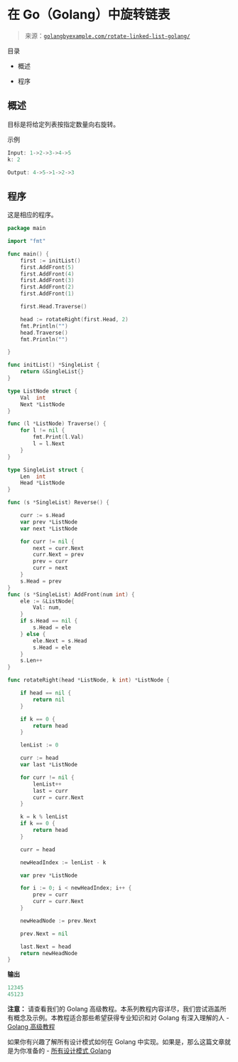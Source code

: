 <!--yml

类别：未分类

日期：2024-10-13 06:46:39

-->

# 在 Go（Golang）中旋转链表

> 来源：[`golangbyexample.com/rotate-linked-list-golang/`](https://golangbyexample.com/rotate-linked-list-golang/)

目录

+   概述

+   程序

## **概述**

目标是将给定列表按指定数量向右旋转。

示例

```go
Input: 1->2->3->4->5
k: 2

Output: 4->5->1->2->3
```

## **程序**

这是相应的程序。

```go
package main

import "fmt"

func main() {
	first := initList()
	first.AddFront(5)
	first.AddFront(4)
	first.AddFront(3)
	first.AddFront(2)
	first.AddFront(1)

	first.Head.Traverse()

	head := rotateRight(first.Head, 2)
	fmt.Println("")
	head.Traverse()
	fmt.Println("")

}

func initList() *SingleList {
	return &SingleList{}
}

type ListNode struct {
	Val  int
	Next *ListNode
}

func (l *ListNode) Traverse() {
	for l != nil {
		fmt.Print(l.Val)
		l = l.Next
	}
}

type SingleList struct {
	Len  int
	Head *ListNode
}

func (s *SingleList) Reverse() {

	curr := s.Head
	var prev *ListNode
	var next *ListNode

	for curr != nil {
		next = curr.Next
		curr.Next = prev
		prev = curr
		curr = next
	}
	s.Head = prev
}
func (s *SingleList) AddFront(num int) {
	ele := &ListNode{
		Val: num,
	}
	if s.Head == nil {
		s.Head = ele
	} else {
		ele.Next = s.Head
		s.Head = ele
	}
	s.Len++
}

func rotateRight(head *ListNode, k int) *ListNode {

	if head == nil {
		return nil
	}

	if k == 0 {
		return head
	}

	lenList := 0

	curr := head
	var last *ListNode

	for curr != nil {
		lenList++
		last = curr
		curr = curr.Next
	}

	k = k % lenList
	if k == 0 {
		return head
	}

	curr = head

	newHeadIndex := lenList - k

	var prev *ListNode

	for i := 0; i < newHeadIndex; i++ {
		prev = curr
		curr = curr.Next
	}

	newHeadNode := prev.Next

	prev.Next = nil

	last.Next = head
	return newHeadNode
}
```

**输出**

```go
12345
45123
```

**注意：** 请查看我们的 Golang 高级教程。本系列教程内容详尽，我们尝试涵盖所有概念及示例。本教程适合那些希望获得专业知识和对 Golang 有深入理解的人 - [Golang 高级教程](https://golangbyexample.com/golang-comprehensive-tutorial/)

如果你有兴趣了解所有设计模式如何在 Golang 中实现。如果是，那么这篇文章就是为你准备的 - [所有设计模式 Golang](https://golangbyexample.com/all-design-patterns-golang/)


